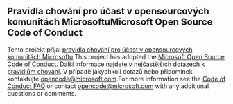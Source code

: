 ## <a name="microsoft-open-source-code-of-conduct"></a><span data-ttu-id="41826-101">Pravidla chování pro účast v opensourcových komunitách Microsoftu</span><span class="sxs-lookup"><span data-stu-id="41826-101">Microsoft Open Source Code of Conduct</span></span>
<span data-ttu-id="41826-102">Tento projekt přijal [pravidla chování pro účast v opensourcových komunitách Microsoftu](https://opensource.microsoft.com/codeofconduct/).</span><span class="sxs-lookup"><span data-stu-id="41826-102">This project has adopted the [Microsoft Open Source Code of Conduct](https://opensource.microsoft.com/codeofconduct/).</span></span>
<span data-ttu-id="41826-103">Další informace najdete v [nejčastějších dotazech k pravidlům chování](https://opensource.microsoft.com/codeofconduct/faq/). V případě jakýchkoli dotazů nebo připomínek kontaktujte [opencode@microsoft.com](mailto:opencode@microsoft.com).</span><span class="sxs-lookup"><span data-stu-id="41826-103">For more information see the [Code of Conduct FAQ](https://opensource.microsoft.com/codeofconduct/faq/) or contact [opencode@microsoft.com](mailto:opencode@microsoft.com) with any additional questions or comments.</span></span>